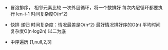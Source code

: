 - 冒泡排序， 相邻元素比较
一次外层循环，将一个数排好
每次内层循环都要执行 len-i-1
时间复杂度O(n^2)
- 快排
  递归
  时间复杂度：情况最差是O(n^2)
             最好情况排好序的O(n)
             平均时间复杂度O(n·log2n) 以二为底

- 中序遍历
[1,null,2,3]